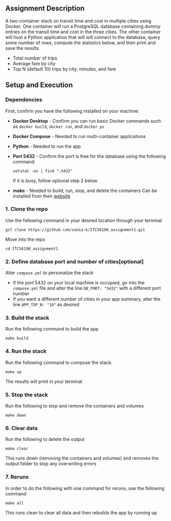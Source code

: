 ## Assignment Description
A two-container stack on transit time and cost in multiple cities using Docker. 
One container will run a PostgreSQL database containing dummy entries on the transit time and cost in the three cities.
The other container will host a Python application that will will connect to the database, query some number of rows,
compute the statistics below, and then print and save the results.
- Total number of trips
- Average fare by city
- Top N (default 10) trips by city, minutes, and fare

## Setup and Execution
### Dependencies
First, confirm you have the following installed on your machine:
- **Docker Desktop** - Confirm you can run basic Docker commands such as `docker build`, `docker run`, and `docker ps`
- **Docker Compose** - Needed to run multi-container applications
- **Python** - Needed to run the app
- **Port 5432** - Confirm the port is free for the database using the following command:

  ```
  netstat -an | find ":5432"
  ```
  If it is busy, follow optional step 2 below
- **make** - Needed to build, run, stop, and delete the containers
  Can be installed from their [website](https://gnuwin32.sourceforge.net/packages/make.htm)
### 1. Clone the repo
Use the following command in your desired location through your terminal
```
git clone https://github.com/sania-k/ITCS6190_assignment1.git
```
Move into the repo
```
cd ITCS6190_assignment1
```

### 2. Define database port and number of cities[optional] 
Alter `compose.yml` to personalize the stack
- If the port 5432 on your local machine is occupied, go into the `compose.yml` file and alter the line 
`DB_PORT: "5432"` with a different port number
- If you want a different number of cities in your app summary, alter the line `APP_TOP_N: "10"` as desired



### 3. Build the stack
Run the following command to build the app
```
make build
```

### 4. Run the stack
Run the following command to compose the stack:
```
make up
```
The results will print in your terminal

### 5. Stop the stack
Run the following to stop and remove the containers and volumes
```
make down
```

### 6. Clear data
Run the following to delete the output
```
make clear
```
This runs down (removing the containers and volumes) and removes the output folder to stop any overwriting errors

### 7. Reruns
In order to do the following with one command for reruns, use the following command
```
make all
```
This runs clean to clear all data and then rebuilds the app by running up


